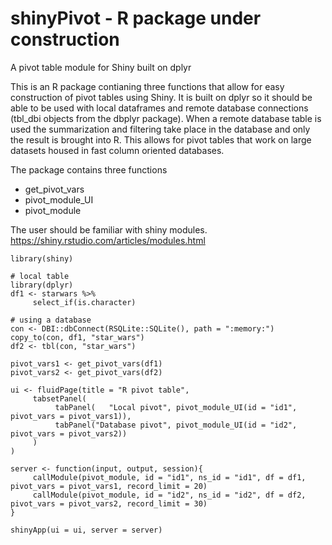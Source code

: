 # shinyPivot - R package under construction
A pivot table module for Shiny built on dplyr

This is an R package contianing three functions that allow for easy construction of pivot tables using Shiny.
It is built on dplyr so it should be able to be used with local dataframes and remote database connections (tbl_dbi objects from the dbplyr package). 
When a remote database table is used the summarization and filtering take place in the database and only the result is brought into R.
This allows for pivot tables that work on large datasets housed in fast column oriented databases.

The package contains three functions 
- get_pivot_vars
- pivot_module_UI
- pivot_module

The user should be familiar with shiny modules. https://shiny.rstudio.com/articles/modules.html

```
library(shiny)

# local table
library(dplyr)
df1 <- starwars %>%
     select_if(is.character)

# using a database
con <- DBI::dbConnect(RSQLite::SQLite(), path = ":memory:")
copy_to(con, df1, "star_wars")
df2 <- tbl(con, "star_wars")

pivot_vars1 <- get_pivot_vars(df1)
pivot_vars2 <- get_pivot_vars(df2)

ui <- fluidPage(title = "R pivot table", 
     tabsetPanel(
          tabPanel(   "Local pivot", pivot_module_UI(id = "id1", pivot_vars = pivot_vars1)),
          tabPanel("Database pivot", pivot_module_UI(id = "id2", pivot_vars = pivot_vars2))
     )
)

server <- function(input, output, session){
     callModule(pivot_module, id = "id1", ns_id = "id1", df = df1, pivot_vars = pivot_vars1, record_limit = 20)
     callModule(pivot_module, id = "id2", ns_id = "id2", df = df2, pivot_vars = pivot_vars2, record_limit = 30)
} 

shinyApp(ui = ui, server = server)
```








